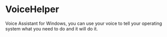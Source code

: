 # VoiceHelper
Voice Assistant for Windows, you can use your voice to tell your operating system what you need to do and it will do it.
